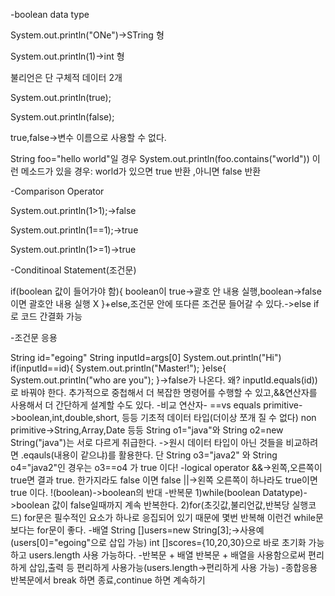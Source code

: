 -boolean data type

System.out.println("ONe")->STring 형

System.out.println(1)->int 형

불리언은 단 구체적 데이터 2개

System.out.println(true);

System.out.println(false);

true,false->변수 이름으로 사용할 수 없다.

String foo="hello world"일 경우
System.out.println(foo.contains("world")) 이런 메소드가 있을 경우: world가 있으면 true 반환 ,아니면 false 반환

-Comparison Operator

System.out.println(1>1);->false

System.out.println(1==1);->true

System.out.println(1>=1)->true


-Conditinoal Statement(조건문)

if(boolean 값이 들어가야 함){
boolean이 true->괄호 안 내용 실행,boolean->false이면 괄호안 내용 실행 X
}+else,조건문 안에 또다른 조건문 들어갈 수 있다.->else if 로 코드 간결화 가능

-조건문 응용

String id="egoing"
String inputId=args[0]
System.out.println("Hi")
if(inputId==id){
System.out.println("Master!");
}else{
System.out.println("who are you");
}->false가 나온다. 왜? inputId.equals(id))로 바꿔야 한다.
추가적으로 중첩해서 더 복잡한 명령어를 수행할 수 있고,&&연산자를 사용해서 더 간단하게 설계할 수도 있다.
-비교 연산자- ==vs equals
primitive->boolean,int,double,short, 등등 기초적 데이터 타입(더이상 쪼개 질 수 없다)
non primitive->String,Array,Date 등등
String o1="java"와 String o2=new String("java")는 서로 다르게 취급한다.
->원시 데이터 타입이 아닌 것들을 비교하려면 .eqauls(내용이 같으냐)를 활용한다.
단 String o3="java2" 와 String o4="java2"인 경우는 o3==o4 가 true 이다!
-logical operator
&&->왼쪽,오른쪽이 true면 결과 true. 한가지라도 false 이면 false
||->왼쪽 오른쪽이 하나라도 true이면 true 이다.
!(boolean)->boolean의 반대
-반복문
1)while(boolean Datatype)->boolean 값이 false일때까지 계속 반복한다.
2)for(초깃값,불리언값,반복당 실행코드)
for문은 필수적인 요소가 하나로 응집되어 있기 때문에 몇번 반복해 이런건 while문 보다는 for문이 좋다.
-배열
String []users=new String[3];->사용예(users[0]="egoing"으로 삽입 가능)
int []scores={10,20,30}으로 바로 초기화 가능하고 users.length 사용 가능하다.
-반복문 + 배열
반복문 + 배열을 사용함으로써 편리하게 삽입,출력 등 편리하게 사용가능(users.length->편리하게 사용 가능)
-종합응용
반복문에서 break 하면 종료,continue 하면 계속하기